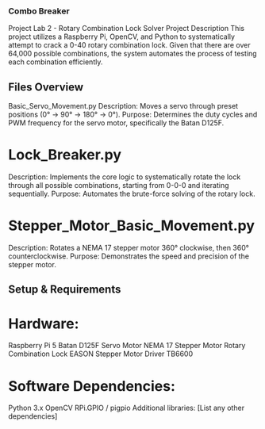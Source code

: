 ### Combo Breaker
Project Lab 2 - Rotary Combination Lock Solver
Project Description
This project utilizes a Raspberry Pi, OpenCV, and Python to systematically attempt to crack a 0-40 rotary combination lock. Given that there are over 64,000 possible combinations, the system automates the process of testing each combination efficiently.

## Files Overview
Basic_Servo_Movement.py
Description: Moves a servo through preset positions (0° → 90° → 180° → 0°).
Purpose: Determines the duty cycles and PWM frequency for the servo motor, specifically the Batan D125F.

# Lock_Breaker.py
Description: Implements the core logic to systematically rotate the lock through all possible combinations, starting from 0-0-0 and iterating sequentially.
Purpose: Automates the brute-force solving of the rotary lock.

# Stepper_Motor_Basic_Movement.py
Description: Rotates a NEMA 17 stepper motor 360° clockwise, then 360° counterclockwise.
Purpose: Demonstrates the speed and precision of the stepper motor.

## Setup & Requirements
# Hardware:
Raspberry Pi 5
Batan D125F Servo Motor
NEMA 17 Stepper Motor
Rotary Combination Lock
EASON Stepper Motor Driver TB6600
# Software Dependencies:
Python 3.x
OpenCV
RPi.GPIO / pigpio
Additional libraries: [List any other dependencies]
